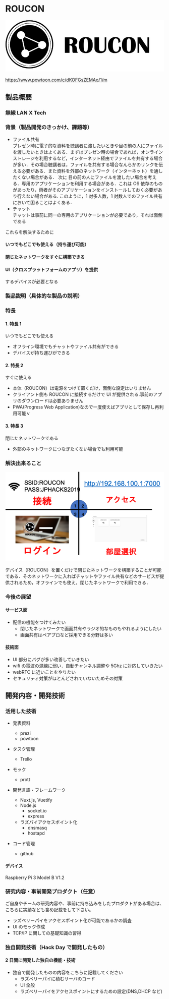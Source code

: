 # ROUCON

[![Product Name](image.png)](https://www.powtoon.com/c/dKOFGsZEMAo/1/m)

https://www.powtoon.com/c/dKOFGsZEMAo/1/m
## 製品概要

### 無線 LAN X Tech

### 背景（製品開発のきっかけ、課題等）

- ファイル共有  
  プレゼン時に電子的な資料を聴講者に渡したいときや目の前の人にファイルを渡したいときはよくある．まずはプレゼン時の場合であれば，オンラインストレージを利用するなど，インターネット経由でファイルを共有する場合が多い．その場合聴講者は，ファイルを共有する場合なんらかのリンクを伝える必要がある．また資料を外部のネットワーク（インターネット）を通したくない場合がある．
  次に 目の前の人にファイルを渡したい場合を考える．専用のアプリケーションを利用する場合がある．これは OS 依存のものがあったり，両者がそのアプリケーションをインストールしておく必要があり行えない場合がある.
  このように，1 対多人数，1 対数人でのファイル共有において困ることはよくある．
- チャット  
  チャットは事前に同一の専用のアプリケーションが必要であり，それは面倒である

これらを解決するために

#### いつでもどこでも使える（持ち運び可能）

#### 閉じたネットワークをすぐに構築できる

#### UI（クロスプラットフォームのアプリ）を提供

するデバイスが必要となる

### 製品説明（具体的な製品の説明）

### 特長

#### 1. 特長 1

いつでもどこでも使える

- オフライン環境でもチャットやファイル共有ができる
- デバイスが持ち運びができる

#### 2. 特長 2

すぐに使える

- 本体（ROUCON）は電源をつけて置くだけ，面倒な設定はいりません
- クライアント側も ROUCON に接続するだけで UI が提供される.事前のアプリのダウンロードは必要ありません
- PWA(Progress Web Application)なので一度使えばアプリとして保存し再利用可能ｖ

#### 3. 特長 3

閉じたネットワークである

- 外部のネットワークにつなぎたくない場合でも利用可能

### 解決出来ること

![Product Name](image2.png)

デバイス（ROUCON）を置くだけで閉じたネットワークを構築することが可能である．そのネットワークに入ればチャットやファイル共有などのサービスが提供されるため，オフラインでも使え，閉じたネットワークで利用できる．

### 今後の展望

#### サービス面

- 配信の機能をつけてみたい
  - 閉じたネットワークで画面共有やラジオ的なものもやれるようにしたい
  - 画面共有はペアプロなど採用できる分野は多い

#### 技術面

- UI 部分にバグが多い改善していきたい
- wifi の電波の混線に弱い．自動チャンネル調整や 5Ghz に対応していきたい
- webRTC に近いことをやりたい
- セキュリティ対策がほとんどされていないためその対策

## 開発内容・開発技術

### 活用した技術

- 発表資料

  - prezi
  - powtoon

- タスク管理
  - Trello
- モック
  - prott
- 開発言語・フレームワーク

  - Nuxt.js, Vuetify
  - Node.js
    - socket.io
    - express
  - ラズパイアクセスポイント化
    - dnsmasq
    - hostapd

- コード管理
  - github

#### デバイス

Raspberry Pi 3 Model B V1.2

### 研究内容・事前開発プロダクト（任意）

ご自身やチームの研究内容や、事前に持ち込みをしたプロダクトがある場合は、こちらに実績なども含め記載をして下さい。

- ラズベリーパイをアクセスポイント化が可能であるかの調査
- UI のモック作成
- TCP/IP に関しての基礎知識の習得

### 独自開発技術（Hack Day で開発したもの）

#### 2 日間に開発した独自の機能・技術

- 独自で開発したものの内容をこちらに記載してください
  - ラズベリーパイに積むサーバのコード
  - UI 全般
  - ラズベリーパイをアクセスポイントにするための設定(DNS,DHCP など)
